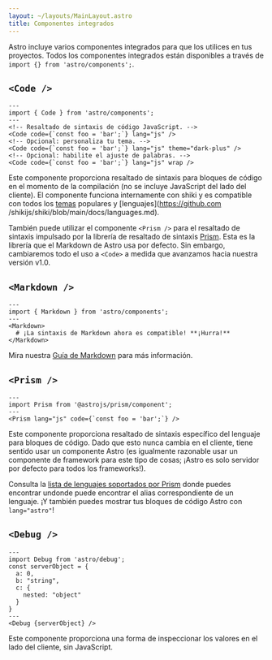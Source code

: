 ```yaml
---
layout: ~/layouts/MainLayout.astro
title: Componentes integrados
---
```


Astro incluye varios componentes integrados para que los utilices en tus proyectos. Todos los componentes integrados están disponibles a través de `import {} from 'astro/components';`.

## `<Code />`

```astro
---
import { Code } from 'astro/components';
---
<!-- Resaltado de sintaxis de código JavaScript. -->
<Code code={`const foo = 'bar';`} lang="js" />
<!-- Opcional: personaliza tu tema. -->
<Code code={`const foo = 'bar';`} lang="js" theme="dark-plus" />
<!-- Opcional: habilite el ajuste de palabras. -->
<Code code={`const foo = 'bar';`} lang="js" wrap />
```

Este componente proporciona resaltado de sintaxis para bloques de código en el momento de la compilación (no se incluye JavaScript del lado del cliente). El componente funciona internamente con shiki y es compatible con todos los [temas](https://github.com/shikijs/shiki/blob/main/docs/themes.md) populares y [lenguajes](https://github.com /shikijs/shiki/blob/main/docs/languages.md).

También puede utilizar el componente `<Prism />` para el resaltado de sintaxis impulsado por la librería de resaltado de sintaxis [Prism](https://prismjs.com/). Esta es la librería que el Markdown de Astro usa por defecto. Sin embargo, cambiaremos todo el uso a `<Code>` a medida que avanzamos hacia nuestra versión v1.0.

## `<Markdown />`

```astro
---
import { Markdown } from 'astro/components';
---
<Markdown>
  # ¡La sintaxis de Markdown ahora es compatible! **¡Hurra!**
</Markdown>
```

Mira nuestra [Guía de Markdown](/es/guides/markdown-content) para más información.

<!-- TODO: We should move some of the specific component info here. -->

## `<Prism />`

```astro
---
import Prism from '@astrojs/prism/component';
---
<Prism lang="js" code={`const foo = 'bar';`} />
```

Este componente proporciona resaltado de sintaxis específico del lenguaje para bloques de código. Dado que esto nunca cambia en el cliente, tiene sentido usar un componente Astro (es igualmente razonable usar un componente de framework para este tipo de cosas; ¡Astro es solo servidor por defecto para todos los frameworks!).

Consulta la [lista de lenguajes soportados por Prism](https://prismjs.com/#supported-languages) donde puedes encontrar undonde puede encontrar el alias correspondiente de un lenguaje. ¡Y también puedes mostrar tus bloques de código Astro con `lang="astro"`!

## `<Debug />`

```astro
---
import Debug from 'astro/debug';
const serverObject = {
  a: 0,
  b: "string",
  c: {
    nested: "object"
  }
}
---
<Debug {serverObject} />
```

Este componente proporciona una forma de inspeccionar los valores en el lado del cliente, sin JavaScript.

